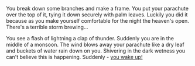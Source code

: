 You break down some branches and make a frame. You put your parachute over
the top of it, tying it down securely with palm leaves. Luckily you did it
because as you make yourself comfortable for the night the heaven's open.
There's a terrible storm brewing...

You see a flash of lightning a clap of thunder. Suddenly you are in the middle of a monsoon.
The wind blows away your parachute like a dry leaf and buckets of water rain down on you.
Shivering in the dark wetness you can't believe this is happening.
Suddenly - [you wake up!](../../wake-up)